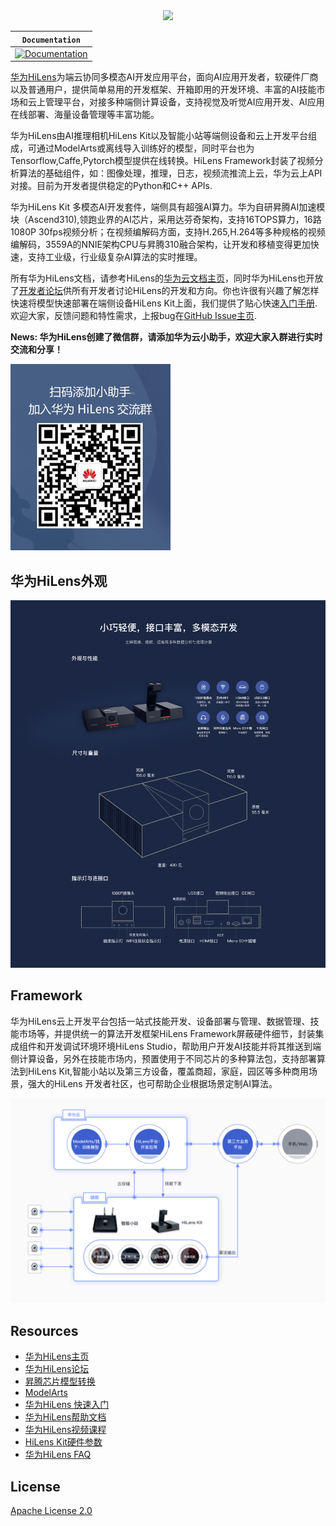 <div align="center">
<img src="docs/pics/hilens.png"/>
</div>

**`Documentation`** |
------------------- |
[![Documentation](https://img.shields.io/badge/api-reference-blue.svg)](https://support.huaweicloud.com/devg-hilens/hilens_05_0002.html) |

[华为HiLens](https://www.huaweicloud.com/product/hilens.html)为端云协同多模态AI开发应用平台，面向AI应用开发者，软硬件厂商以及普通用户，提供简单易用的开发框架、开箱即用的开发环境、丰富的AI技能市场和云上管理平台，对接多种端侧计算设备，支持视觉及听觉AI应用开发、AI应用在线部署、海量设备管理等丰富功能。

华为HiLens由AI推理相机HiLens Kit以及智能小站等端侧设备和云上开发平台组成，可通过ModelArts或离线导入训练好的模型，同时平台也为Tensorflow,Caffe,Pytorch模型提供在线转换。HiLens Framework封装了视频分析算法的基础组件，如：图像处理，推理，日志，视频流推流上云，华为云上API对接。目前为开发者提供稳定的Python和C++ APIs.

华为HiLens Kit 多模态AI开发套件，端侧具有超强AI算力。华为自研昇腾AI加速模块（Ascend310),领跑业界的AI芯片，采用达芬奇架构，支持16TOPS算力，16路1080P 30fps视频分析；在视频编解码方面，支持H.265,H.264等多种规格的视频编解码，3559A的NNIE架构CPU与昇腾310融合架构，让开发和移植变得更加快速，支持工业级，行业级复杂AI算法的实时推理。

所有华为HiLens文档，请参考HiLens的[华为云文档主页](https://support.huaweicloud.com/hilens/index.html)，同时华为HiLens也开放了[开发者论坛](https://bbs.huaweicloud.com/forum/forum-771-1.html)供所有开发者讨论HiLens的开发和方向。你也许很有兴趣了解怎样快速将模型快速部署在端侧设备HiLens Kit上面，我们提供了贴心快速[入门手册](https://support.huaweicloud.com/qs-hilens/hilens_04_0002.html).欢迎大家，反馈问题和特性需求，上报bug在[GitHub Issue主页](https://github.com/huaweicloud/HiLens-Lab/issues).

**News: 华为HiLens创建了微信群，请添加华为云小助手，欢迎大家入群进行实时交流和分享！**

<img src="docs/pics/qr_code.png" alt="qr_code" width="256"/>

## 华为HiLens外观

<div align="center">
<img src="docs/pics/hilens_size.png"/>
</div>

## Framework 

华为HiLens云上开发平台包括一站式技能开发、设备部署与管理、数据管理、技能市场等，并提供统一的算法开发框架HiLens Framework屏蔽硬件细节，封装集成组件和开发调试环境环境HiLens Studio，帮助用户开发AI技能并将其推送到端侧计算设备，另外在技能市场内，预置使用于不同芯片的多种算法包，支持部署算法到HiLens Kit,智能小站以及第三方设备，覆盖商超，家庭，园区等多种商用场景，强大的HiLens 开发者社区，也可帮助企业根据场景定制AI算法。

<div align="center">
<img src="docs/pics/hilens_str.png"/>
</div>

## Resources

*   [华为HiLens主页](https://www.huaweicloud.com/product/hilens.html)
*   [华为HiLens论坛](https://bbs.huaweicloud.com/forum/forum-771-1.html)
*   [昇腾芯片模型转换](https://support.huawei.com/enterprise/zh/doc/EDOC1100107956)
*   [ModelArts](https://www.huaweicloud.com/product/modelarts.html)
*   [华为HiLens 快速入门](https://support.huaweicloud.com/qs-hilens/hilens_04_0002.html)
*   [华为HiLens帮助文档](https://support.huaweicloud.com/productdesc-hilens/hilens_01_0001.html)
*   [华为HiLens视频课程](https://education.huaweicloud.com:8443/courses/course-v1:HuaweiX+CBUCNXE034+Self-paced/about?isAuth=0&cfrom=hwc)
*   [HiLens Kit硬件参数](https://support.huawei.com/enterprise/zh/ai-computing-platform/a200-3000hilens-pid-250700826)
*   [华为HiLens FAQ](https://support.huaweicloud.com/hilens_faq/HiLens_03_0001.html)


## License 

[Apache License 2.0](LICENSE)